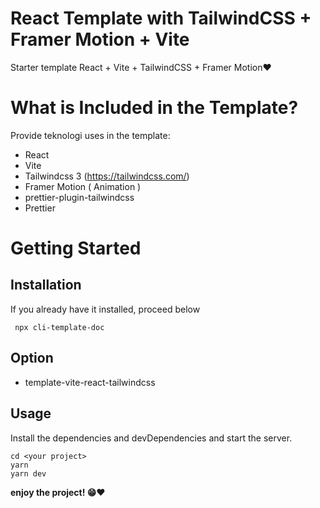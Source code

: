 # React Template with TailwindCSS + Framer Motion + Vite

Starter template React + Vite + TailwindCSS + Framer Motion❤

# What is Included in the Template?

Provide teknologi uses in the template:

- React
- Vite
- Tailwindcss 3 (https://tailwindcss.com/)
- Framer Motion ( Animation )
- prettier-plugin-tailwindcss 
- Prettier


# Getting Started

## Installation
If you already have it installed, proceed below
```
 npx cli-template-doc
```
## Option
- template-vite-react-tailwindcss


## Usage

Install the dependencies and devDependencies and start the server.

```
cd <your project>
yarn
yarn dev
```

**enjoy the project! 😁❤**
